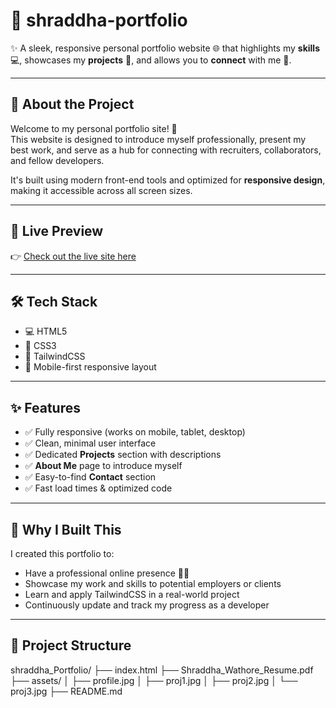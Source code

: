# 🌟 shraddha-portfolio

✨ A sleek, responsive personal portfolio website 🌐 that highlights my **skills** 💻, showcases my **projects** 🚀, and allows you to **connect** with me 🤝.

---

## 💼 About the Project

Welcome to my personal portfolio site! 🎉  
This website is designed to introduce myself professionally, present my best work, and serve as a hub for connecting with recruiters, collaborators, and fellow developers.

It's built using modern front-end tools and optimized for **responsive design**, making it accessible across all screen sizes.

---

## 🔗 Live Preview

👉 [Check out the live site here](https://your-username.github.io/portfolio)  

---

## 🛠️ Tech Stack

- 💻 HTML5  
- 🎨 CSS3  
- 💨 TailwindCSS  
- 📱 Mobile-first responsive layout

---

## ✨ Features

- ✅ Fully responsive (works on mobile, tablet, desktop)  
- ✅ Clean, minimal user interface  
- ✅ Dedicated **Projects** section with descriptions  
- ✅ **About Me** page to introduce myself  
- ✅ Easy-to-find **Contact** section  
- ✅ Fast load times & optimized code

---

## 🤔 Why I Built This

I created this portfolio to:
- Have a professional online presence 👩‍💻  
- Showcase my work and skills to potential employers or clients  
- Learn and apply TailwindCSS in a real-world project  
- Continuously update and track my progress as a developer

---

## 📁 Project Structure

shraddha_Portfolio/
├── index.html
├── Shraddha_Wathore_Resume.pdf
├── assets/
│ ├── profile.jpg
│ ├── proj1.jpg
│ ├── proj2.jpg
│ └── proj3.jpg
├── README.md
